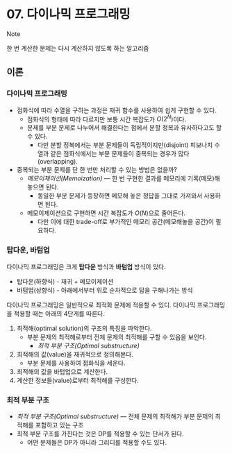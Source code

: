 # 07. 다이나믹 프로그래밍

> [!NOTE]
> 한 번 계산한 문제는 다시 계산하지 않도록 하는 알고리즘

## 이론
### 다이나믹 프로그래밍
- 점화식에 따라 수열을 구하는 과정은 재귀 함수를 사용하여 쉽게 구현할 수 있다.
    - 점화식의 형태에 따라 다르지만 보통 시간 복잡도가 $O(2^N)$이다.
    - 문제를 부분 문제로 나누어서 해결한다는 점에서 분할 정복과 유사하다고도 할 수 있다.
        - 다만 분할 정복에서는 부분 문제들이 독립적이지만(disjoint) 피보나치 수열과 같은 점화식에서는 부분 문제들이 중복되는 경우가 많다(overlapping).
- 중복되는 부분 문제를 단 한 번만 처리할 수 있는 방법은 없을까?
    - *메모이제이션(Memoization)* — 한 번 구현한 결과를 메모리에 기록(메모)해놓으면 된다.
        - 동일한 부분 문제가 등장하면 메모해 놓은 정답을 그대로 가져와서 사용하면 된다.
    - 메모이제이션으로 구현하면 시간 복잡도가 $O(N)$으로 줄어든다.
        - 다만 이에 대한 trade-off로 부가적인 메모리 공간(메모해놓을 공간)이 필요하다.

### 탑다운, 바텀업
다이나믹 프로그래밍은 크게 **탑다운** 방식과 **바텀업** 방식이 있다.
- 탑다운(하향식) - 재귀 + 메모이제이션
- 바텀업(상향식) - 아래에서부터 위로 순차적으로 답을 구해나가는 방식

다이나믹 프로그래밍은 일반적으로 최적화 문제에 적용할 수 있디. 다이나믹 프로그래밍을 적용할 때는 아래의 4단게를 따른다.

1. 최적해(optimal solution)의 구조의 특징을 파악한다.
    - 부분 문제의 최적해로부터 전체 문제의 최적해를 구할 수 있음을 보인다.
        - *최적 부분 구조(Optimal substructure)*
2. 최적해의 값(value)을 재귀적으로 정의해본다.
    - 부분 문제를 사용하여 점화식을 세운다. 
3. 최적해의 값을 바텁업으로 계산한다.
4. 계산한 정보들(value)로부터 최적해를 구성한다.

### 최적 부분 구조
- *최적 부분 구조(Optimal substructure)* — 전체 문제의 최적해가 부분 문제의 최적해를 포함하고 있는 구조
- 최적 부분 구조를 가진다는 것은 DP를 적용할 수 있는 단서가 된다.
    - 어떤 문제들은 DP가 아니라 그리디를 적용할 수도 있다.
